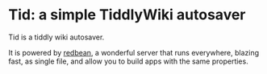 # Tid: a simple TiddlyWiki autosaver

Tid is a tiddly wiki autosaver.

It is powered by [redbean](http://redbean.dev), a wonderful server that runs everywhere, blazing fast, as single file, and allow you to build apps with the same properties.
